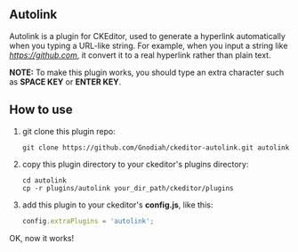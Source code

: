## Autolink
Autolink is a plugin for CKEditor, used to generate a hyperlink automatically when you typing a URL-like string.
For example, when you input a string like *https://github.com*, it convert it to a real hyperlink rather than
plain text.

**NOTE:** To make this plugin works, you should type an extra character such as **SPACE KEY** or **ENTER KEY**.

## How to use
1. git clone this plugin repo:

   ```shell
   git clone https://github.com/Gnodiah/ckeditor-autolink.git autolink
   ```
2. copy this plugin directory to your ckeditor's plugins directory:

   ```shell
   cd autolink
   cp -r plugins/autolink your_dir_path/ckeditor/plugins
   ```
3. add this plugin to your ckeditor's **config.js**, like this:

   ```javascript
   config.extraPlugins = 'autolink';
   ```

OK, now it works!
